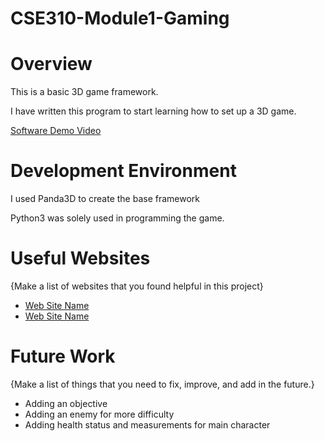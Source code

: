 # CSE310-Module1-Gaming

# Overview

This is a basic 3D game framework.

I have written this program to start learning how to set up a 3D game.

[Software Demo Video](https://youtu.be/o7_XbD1BSJ8)

# Development Environment

I used Panda3D to create the base framework

Python3 was solely used in programming the game.

# Useful Websites

{Make a list of websites that you found helpful in this project}
* [Web Site Name](http://url.link.goes.here)
* [Web Site Name](http://url.link.goes.here)

# Future Work

{Make a list of things that you need to fix, improve, and add in the future.}
* Adding an objective
* Adding an enemy for more difficulty
* Adding health status and measurements for main character